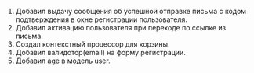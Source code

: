 1. Добавил выдачу сообщения об успешной отправке письма с кодом подтверждения в окне регистрации пользователя.
2. Добавил активацию пользователя при переходе по ссылке из письма.
3. Создал контекстный процессор для корзины.
4. Добавил валидотор(email) на форму регистрации.
5. Добавил age в модель user.